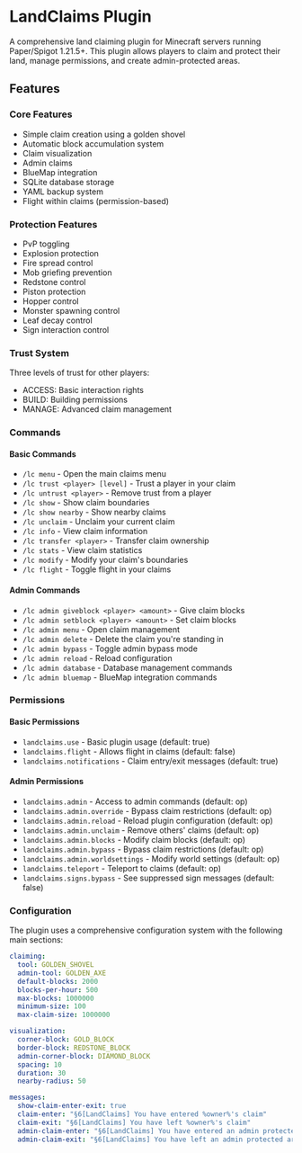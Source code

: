 # LandClaims Plugin

A comprehensive land claiming plugin for Minecraft servers running Paper/Spigot 1.21.5+. This plugin allows players to claim and protect their land, manage permissions, and create admin-protected areas.

## Features

### Core Features
- Simple claim creation using a golden shovel
- Automatic block accumulation system
- Claim visualization
- Admin claims
- BlueMap integration
- SQLite database storage
- YAML backup system
- Flight within claims (permission-based)

### Protection Features
- PvP toggling
- Explosion protection
- Fire spread control
- Mob griefing prevention
- Redstone control
- Piston protection
- Hopper control
- Monster spawning control
- Leaf decay control
- Sign interaction control

### Trust System
Three levels of trust for other players:
- ACCESS: Basic interaction rights
- BUILD: Building permissions
- MANAGE: Advanced claim management

### Commands

#### Basic Commands
- `/lc menu` - Open the main claims menu
- `/lc trust <player> [level]` - Trust a player in your claim
- `/lc untrust <player>` - Remove trust from a player
- `/lc show` - Show claim boundaries
- `/lc show nearby` - Show nearby claims
- `/lc unclaim` - Unclaim your current claim
- `/lc info` - View claim information
- `/lc transfer <player>` - Transfer claim ownership
- `/lc stats` - View claim statistics
- `/lc modify` - Modify your claim's boundaries
- `/lc flight` - Toggle flight in your claims

#### Admin Commands
- `/lc admin giveblock <player> <amount>` - Give claim blocks
- `/lc admin setblock <player> <amount>` - Set claim blocks
- `/lc admin menu` - Open claim management
- `/lc admin delete` - Delete the claim you're standing in
- `/lc admin bypass` - Toggle admin bypass mode
- `/lc admin reload` - Reload configuration
- `/lc admin database` - Database management commands
- `/lc admin bluemap` - BlueMap integration commands

### Permissions

#### Basic Permissions
- `landclaims.use` - Basic plugin usage (default: true)
- `landclaims.flight` - Allows flight in claims (default: false)
- `landclaims.notifications` - Claim entry/exit messages (default: true)

#### Admin Permissions
- `landclaims.admin` - Access to admin commands (default: op)
- `landclaims.admin.override` - Bypass claim restrictions (default: op)
- `landclaims.admin.reload` - Reload plugin configuration (default: op)
- `landclaims.admin.unclaim` - Remove others' claims (default: op)
- `landclaims.admin.blocks` - Modify claim blocks (default: op)
- `landclaims.admin.bypass` - Bypass claim restrictions (default: op)
- `landclaims.admin.worldsettings` - Modify world settings (default: op)
- `landclaims.teleport` - Teleport to claims (default: op)
- `landclaims.signs.bypass` - See suppressed sign messages (default: false)

### Configuration

The plugin uses a comprehensive configuration system with the following main sections:

```yaml
claiming:
  tool: GOLDEN_SHOVEL
  admin-tool: GOLDEN_AXE
  default-blocks: 2000
  blocks-per-hour: 500
  max-blocks: 1000000
  minimum-size: 100
  max-claim-size: 1000000

visualization:
  corner-block: GOLD_BLOCK
  border-block: REDSTONE_BLOCK
  admin-corner-block: DIAMOND_BLOCK
  spacing: 10
  duration: 30
  nearby-radius: 50

messages:
  show-claim-enter-exit: true
  claim-enter: "§6[LandClaims] You have entered %owner%'s claim"
  claim-exit: "§6[LandClaims] You have left %owner%'s claim"
  admin-claim-enter: "§6[LandClaims] You have entered an admin protected area"
  admin-claim-exit: "§6[LandClaims] You have left an admin protected area"
